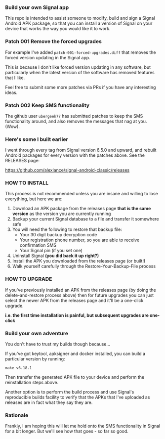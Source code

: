 ### Build your own Signal app

This repo is intended to assist someone to modify, build and sign a Signal
Android APK package, so that you can install a version of Signal on your device
that works the way you would like it to work.


### Patch 001 Remove the forced upgrades

For example I've added `patch-001-forced-upgrades.diff` that removes the forced
version updating in the Signal app.

This is because I don't like forced version updating in any software, but
particularly when the latest version of the software has removed features that
I like.

Feel free to submit some more patches via PRs if you have any interesting
ideas.


### Patch 002 Keep SMS functionality

The github user `ubergeek77` has submitted patches to keep the SMS
functionality around, and also removes the messages that nag at you. (Wow).


### Here's some I built earlier

I went through every tag from Signal version 6.5.0 and upward, and rebuilt Android
packages for every version with the patches above. See the RELEASES page:

https://github.com/alexlance/signal-android-classic/releases


### HOW TO INSTALL

This process is not recommended unless you are insane and willing to lose
everything, but here we are:

1. Download an APK package from the releases page **that is the same version** as
   the version you are currently running
2. Backup your current Signal database to a file and transfer it somewhere safe
3. You will need the following to restore that backup file:
     * Your 30 digit backup decryption code
     * Your registration phone number, so you are able to receive confirmation SMS
     * Your Signal pin (if you set one)
4. Uninstall Signal **(you did back it up right?)**
5. Install the APK you downloaded from the releases page (or built!)
6. Walk yourself carefully through the Restore-Your-Backup-File process


### HOW TO UPGRADE

If you've previously installed an APK from the releases page (by doing the
delete-and-restore process above) then for future upgrades you can just select
the newer APK from the releases page and it'll be a one-click upgrade.

**i.e. the first time installation is painful, but subsequent upgrades are one-click**


### Build your own adventure

You don't have to trust my builds though because...

If you've got keytool, apksigner and docker installed, you can build a
particular version by running:

```
make v6.18.1
```

Then transfer the generated APK file to your device and perform the
reinstallation steps above.

Another option is to perform the build process and use Signal's reproducible
builds facility to verify that the APKs that I've uploaded as releases are in
fact what they say they are.


### Rationale

Frankly, I am hoping this will let me hold onto the SMS functionality in Signal
for a bit longer. But we'll see how that goes - so far so good.

